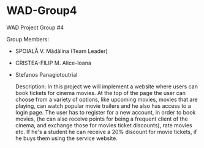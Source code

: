 # WAD-Group4
WAD Project Group #4 

Group Members:
- SPOIALĂ V. Mădălina (Team Leader)
- CRISTEA-FILIP M. Alice-Ioana
- Stefanos Panagiotoutrial


   Description:
   In this project we will implement a website where users can book tickets for cinema movies. At the top of the page the user can choose from a variety of options, like upcoming movies, movies that are playing, can watch popular movie trailers and he also has access to a login page. The user has to register for a new account, in order to book movies, (he can also receive points for being a frequent client of the cinema, and exchange those for movies ticket discounts), rate movies etc. If he's a student he can receive a 20% discount for movie tickets, if he buys them using the service website.
